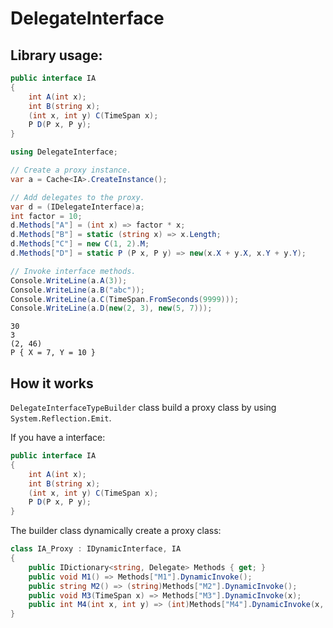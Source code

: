 # DelegateInterface

## Library usage:

```cs
public interface IA
{
    int A(int x);
    int B(string x);
    (int x, int y) C(TimeSpan x);
    P D(P x, P y);
}
```

```cs
using DelegateInterface;

// Create a proxy instance.
var a = Cache<IA>.CreateInstance();

// Add delegates to the proxy.
var d = (IDelegateInterface)a;
int factor = 10;
d.Methods["A"] = (int x) => factor * x;
d.Methods["B"] = static (string x) => x.Length;
d.Methods["C"] = new C(1, 2).M;
d.Methods["D"] = static P (P x, P y) => new(x.X + y.X, x.Y + y.Y);

// Invoke interface methods.
Console.WriteLine(a.A(3));
Console.WriteLine(a.B("abc"));
Console.WriteLine(a.C(TimeSpan.FromSeconds(9999)));
Console.WriteLine(a.D(new(2, 3), new(5, 7)));
```

```
30
3
(2, 46)
P { X = 7, Y = 10 }
```

## How it works

`DelegateInterfaceTypeBuilder` class build a proxy class by using `System.Reflection.Emit`.

If you have a interface:

```cs
public interface IA
{
    int A(int x);
    int B(string x);
    (int x, int y) C(TimeSpan x);
    P D(P x, P y);
}
```

The builder class dynamically create a proxy class:

```cs
class IA_Proxy : IDynamicInterface, IA
{
    public IDictionary<string, Delegate> Methods { get; }
    public void M1() => Methods["M1"].DynamicInvoke();
    public string M2() => (string)Methods["M2"].DynamicInvoke();
    public void M3(TimeSpan x) => Methods["M3"].DynamicInvoke(x);
    public int M4(int x, int y) => (int)Methods["M4"].DynamicInvoke(x, y);
}
```
